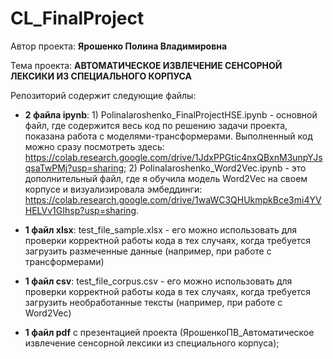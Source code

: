 # CL_FinalProject
Автор проекта: **Ярошенко Полина Владимировна**

Тема проекта: **АВТОМАТИЧЕСКОЕ ИЗВЛЕЧЕНИЕ СЕНСОРНОЙ ЛЕКСИКИ ИЗ СПЕЦИАЛЬНОГО КОРПУСА**

Репозиторий содержит следующие файлы:

- **2 файла ipynb**: 1) PolinaIaroshenko_FinalProjectHSE.ipynb - основной файл, где содержится весь код по решению задачи проекта, показана работа с моделями-трансформерами. Выполненный код можно сразу посмотреть здесь: https://colab.research.google.com/drive/1JdxPPGtic4nxQBxnM3unpYJsqsaTwPMj?usp=sharing; 2) PolinaIaroshenko_Word2Vec.ipynb - это дополнительный файл, где я обучила модель Word2Vec на своем корпусе и визуализировала эмбеддинги: https://colab.research.google.com/drive/1waWC3QHUkmpkBce3mi4YVHELVv1GIhsp?usp=sharing.

- **1 файл xlsx**: test_file_sample.xlsx - его можно использовать для проверки корректной работы кода в тех случаях, когда требуется загрузить размеченные данные (например, при работе с трансформерами)

- **1 файл csv**: test_file_corpus.csv - его можно использовать для проверки корректной работы кода в тех случаях, когда требуется загрузить необработанные тексты (например, при работе с Word2Vec)


- **1 файл pdf** с презентацией проекта (ЯрошенкоПВ_Автоматическое извлечение сенсорной лексики из специального корпуса);
